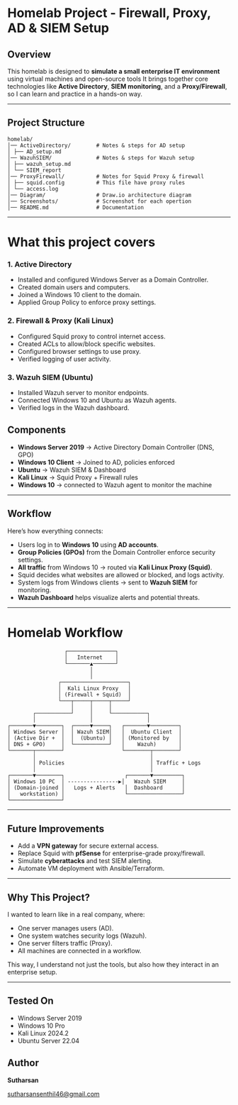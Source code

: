 # Homelab Project - Firewall, Proxy, AD & SIEM Setup
## Overview      
This homelab is designed to **simulate a small enterprise IT environment** using virtual machines and open-source tools
It brings together core technologies like **Active Directory**, **SIEM monitoring**, and a **Proxy/Firewall**, so I can learn and practice in a hands-on way.  

---

## Project Structure
```
homelab/
│── ActiveDirectory/        # Notes & steps for AD setup
│ ├── AD_setup.md
│── WazuhSIEM/              # Notes & steps for Wazuh setup
│ ├── wazuh_setup.md
│ └── SIEM_report  
│── ProxyFirewall/          # Notes for Squid Proxy & firewall
│ ├── squid.config          # This file have proxy rules
│ └── access.log
│── Diagram/                # Draw.io architecture diagram
│── Screenshots/            # Screenshot for each opertion 
│── README.md               # Documentation

```
  
---
#  What this project covers

### 1.  Active Directory
- Installed and configured Windows Server as a Domain Controller.
- Created domain users and computers.
- Joined a Windows 10 client to the domain.
- Applied Group Policy to enforce proxy settings.

### 2. Firewall & Proxy (Kali Linux)
- Configured Squid proxy to control internet access.
- Created ACLs to allow/block specific websites.
- Configured browser settings to use proxy.
- Verified logging of user activity.

### 3.  Wazuh SIEM (Ubuntu)
- Installed Wazuh server to monitor endpoints.
- Connected Windows 10 and Ubuntu as Wazuh agents.
- Verified logs in the Wazuh dashboard.


##  Components  

- **Windows Server 2019** → Active Directory Domain Controller (DNS, GPO)  
- **Windows 10 Client** → Joined to AD, policies enforced  
- **Ubuntu** → Wazuh SIEM & Dashboard 
- **Kali Linux** → Squid Proxy + Firewall rules
- **Windows 10** → connected to Wazuh agent to monitor the machine 
---

## Workflow  

Here’s how everything connects:  

- Users log in to **Windows 10** using **AD accounts**.  
- **Group Policies (GPOs)** from the Domain Controller enforce security settings.  
- **All traffic** from Windows 10 → routed via **Kali Linux Proxy (Squid)**.  
- Squid decides what websites are allowed or blocked, and logs activity.  
- System logs from Windows clients → sent to **Wazuh SIEM** for monitoring.  
- **Wazuh Dashboard** helps visualize alerts and potential threats.  

---

# Homelab Workflow
```
                  ┌───────────────┐
                  │   Internet    │
                  └───────▲───────┘
                          │
                          │
                ┌─────────────────────┐
                │  Kali Linux Proxy   │
                │ (Firewall + Squid)  │
                └───┬─────┬─────┬─────┘
                    │     │     │
        ┌───────────┘     │     └───────────┐
        │                 │                 │
┌───────▼────────┐  ┌─────▼─────┐   ┌───────▼─────────┐
│ Windows Server │  │ Wazuh SIEM│   │  Ubuntu Client  │
│ (Active Dir +  │  │  (Ubuntu) │   │ (Monitored by   │
│ DNS + GPO)     │  └───────────┘   │    Wazuh)       │
└───────┬────────┘                  └────────┬────────┘
        │                                    │
        │ Policies                           │ Traffic + Logs
        │                                    │
┌───────▼────────┐                   ┌───────▼─────────┐
│ Windows 10 PC  │ ----------------▶│   Wazuh SIEM     │
│ (Domain-joined │   Logs + Alerts   │  Dashboard      │
│   workstation) │                   └─────────────────┘
└────────────────┘
```

---

## Future Improvements

* Add a **VPN gateway** for secure external access.
* Replace Squid with **pfSense** for enterprise-grade proxy/firewall.
* Simulate **cyberattacks** and test SIEM alerting.
* Automate VM deployment with Ansible/Terraform.

---

##  Why This Project?

I wanted to learn like in a real company, where:

* One server manages users (AD).
* One system watches security logs (Wazuh).
* One server filters traffic (Proxy).
* All machines are connected in a workflow.

This way, I understand not just the tools, but also how they interact in an enterprise setup.

---
## Tested On
- Windows Server 2019 
- Windows 10 Pro 
- Kali Linux 2024.2 
- Ubuntu Server 22.04

## Author 
**Sutharsan**

sutharsansenthil46@gmail.com
